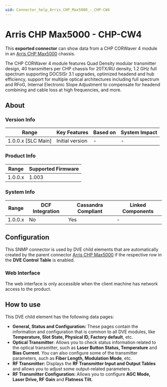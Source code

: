 ```yaml
---
uid: Connector_help_Arris_CHP_Max5000_-_CHP-CW4
---
```


# Arris CHP Max5000 - CHP-CW4

This **exported connector** can show data from a CHP CORWaver 4 module in an [Arris CHP Max5000](xref:Connector_help_Arris_CHP_Max5000) chassis.

The CHP CORWaver 4 module features Quad Density modular transmitter design, 40 transmitters per CHP chassis for 20TX/RU density, 1.2 GHz full spectrum supporting DOCSISr 3.1 upgrades, optimized headend and hub efficiency, support for multiple optical architectures including full spectrum and RFoG, Internal Electronic Slope Adjustment to compensate for headend combining and cable loss at high frequencies, and more.

## About

### Version Info

| Range                | Key Features     | Based on     | System Impact     |
|----------------------|------------------|--------------|-------------------|
| 1.0.0.x [SLC Main]   | Initial version  | -            | -                 |

### Product Info

| Range     | Supported Firmware     |
|-----------|------------------------|
| 1.0.0.x   | 1.003                  |

### System Info

| Range     | DCF Integration     | Cassandra Compliant     | Linked Components     |
|-----------|---------------------|-------------------------|-----------------------|
| 1.0.0.x   | No                  | Yes                     | -                     |

## Configuration

This SNMP connector is used by DVE child elements that are automatically created by the parent connector [Arris CHP Max5000](xref:Connector_help_Arris_CHP_Max5000) if the respective row in the **DVE Control Table** is enabled.

### Web Interface

The web interface is only accessible when the client machine has network access to the product.

## How to use

This DVE child element has the following data pages:

- **General, Status and Configuration:** These pages contain the information and configuration that is common to all DVE modules, like **Temperature, Slot State, Physical ID, Factory default**, etc.
- **Optical Transmitter**: Allows you to check status information related to the optical transmitter, such as **Laser Button Status, Temperature** and **Bias Current**. You can also configure some of the transmitter parameters, such as **Fiber Length, Modulation Mode**, etc.
- **RF Transmitter:** Displays the **RF Transmitter Input and Output Tables** and allows you to adjust some output-related parameters.
- **RF Transmitter Configuration:** Allows you to configure **AGC Mode, Laser Drive, RF Gain** and **Flatness Tilt.**
